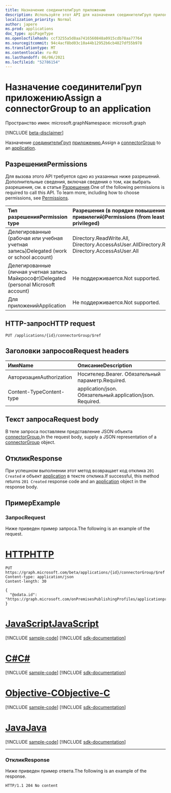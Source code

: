 ```yaml
---
title: Назначение соединителиГруп приложению
description: Используйте этот API для назначения соединителиГруп приложению
localization_priority: Normal
author: japere
ms.prod: applications
doc_type: apiPageType
ms.openlocfilehash: ccf3255a5d8aa7416560848a0915cdb78aa77764
ms.sourcegitcommit: 94c4acf8bd03c10a44b12952b6cb4827df55b978
ms.translationtype: MT
ms.contentlocale: ru-RU
ms.lasthandoff: 06/06/2021
ms.locfileid: "52786154"
---
```

# <a name="assign-a-connectorgroup-to-an-application"></a><span data-ttu-id="4f267-103">Назначение соединителиГруп приложению</span><span class="sxs-lookup"><span data-stu-id="4f267-103">Assign a connectorGroup to an application</span></span>

<span data-ttu-id="4f267-104">Пространство имен: microsoft.graph</span><span class="sxs-lookup"><span data-stu-id="4f267-104">Namespace: microsoft.graph</span></span>

[!INCLUDE [beta-disclaimer](../../includes/beta-disclaimer.md)]

<span data-ttu-id="4f267-105">Назначение [соединителиГруп](../resources/connectorgroup.md) [приложению.](../resources/application.md)</span><span class="sxs-lookup"><span data-stu-id="4f267-105">Assign a [connectorGroup](../resources/connectorgroup.md) to an [application](../resources/application.md).</span></span>

## <a name="permissions"></a><span data-ttu-id="4f267-106">Разрешения</span><span class="sxs-lookup"><span data-stu-id="4f267-106">Permissions</span></span>
<span data-ttu-id="4f267-p101">Для вызова этого API требуется одно из указанных ниже разрешений. Дополнительные сведения, включая сведения о том, как выбрать разрешения, см. в статье [Разрешения](/graph/permissions-reference).</span><span class="sxs-lookup"><span data-stu-id="4f267-p101">One of the following permissions is required to call this API. To learn more, including how to choose permissions, see [Permissions](/graph/permissions-reference).</span></span>

|<span data-ttu-id="4f267-109">Тип разрешения</span><span class="sxs-lookup"><span data-stu-id="4f267-109">Permission type</span></span>      | <span data-ttu-id="4f267-110">Разрешения (в порядке повышения привилегий)</span><span class="sxs-lookup"><span data-stu-id="4f267-110">Permissions (from least to most privileged)</span></span>              |
|:--------------------|:---------------------------------------------------------|
|<span data-ttu-id="4f267-111">Делегированные (рабочая или учебная учетная запись)</span><span class="sxs-lookup"><span data-stu-id="4f267-111">Delegated (work or school account)</span></span> | <span data-ttu-id="4f267-112">Directory.ReadWrite.All, Directory.AccessAsUser.All</span><span class="sxs-lookup"><span data-stu-id="4f267-112">Directory.ReadWrite.All, Directory.AccessAsUser.All</span></span>    |
|<span data-ttu-id="4f267-113">Делегированные (личная учетная запись Майкрософт)</span><span class="sxs-lookup"><span data-stu-id="4f267-113">Delegated (personal Microsoft account)</span></span> | <span data-ttu-id="4f267-114">Не поддерживается.</span><span class="sxs-lookup"><span data-stu-id="4f267-114">Not supported.</span></span>    |
|<span data-ttu-id="4f267-115">Для приложений</span><span class="sxs-lookup"><span data-stu-id="4f267-115">Application</span></span> | <span data-ttu-id="4f267-116">Не поддерживается.</span><span class="sxs-lookup"><span data-stu-id="4f267-116">Not supported.</span></span>  |

## <a name="http-request"></a><span data-ttu-id="4f267-117">HTTP-запрос</span><span class="sxs-lookup"><span data-stu-id="4f267-117">HTTP request</span></span>
<!-- { "blockType": "ignored" } -->
```http
PUT /applications/{id}/connectorGroup/$ref

```
## <a name="request-headers"></a><span data-ttu-id="4f267-118">Заголовки запросов</span><span class="sxs-lookup"><span data-stu-id="4f267-118">Request headers</span></span>
| <span data-ttu-id="4f267-119">Имя</span><span class="sxs-lookup"><span data-stu-id="4f267-119">Name</span></span>       | <span data-ttu-id="4f267-120">Описание</span><span class="sxs-lookup"><span data-stu-id="4f267-120">Description</span></span>|
|:---------------|:----------|
| <span data-ttu-id="4f267-121">Авторизация</span><span class="sxs-lookup"><span data-stu-id="4f267-121">Authorization</span></span>  | <span data-ttu-id="4f267-122">Носителер.</span><span class="sxs-lookup"><span data-stu-id="4f267-122">Bearer.</span></span> <span data-ttu-id="4f267-123">Обязательный параметр.</span><span class="sxs-lookup"><span data-stu-id="4f267-123">Required.</span></span>|
| <span data-ttu-id="4f267-124">Content-Type</span><span class="sxs-lookup"><span data-stu-id="4f267-124">Content-type</span></span> | <span data-ttu-id="4f267-p103">application/json. Обязательный.</span><span class="sxs-lookup"><span data-stu-id="4f267-p103">application/json. Required.</span></span>|

## <a name="request-body"></a><span data-ttu-id="4f267-127">Текст запроса</span><span class="sxs-lookup"><span data-stu-id="4f267-127">Request body</span></span>
<span data-ttu-id="4f267-128">В теле запроса поставляем представление JSON объекта [connectorGroup.](../resources/connectorgroup.md)</span><span class="sxs-lookup"><span data-stu-id="4f267-128">In the request body, supply a JSON representation of a [connectorGroup](../resources/connectorgroup.md) object.</span></span>

## <a name="response"></a><span data-ttu-id="4f267-129">Отклик</span><span class="sxs-lookup"><span data-stu-id="4f267-129">Response</span></span>

<span data-ttu-id="4f267-130">При успешном выполнении этот метод возвращает код отклика `201 Created` и объект [application](../resources/application.md) в тексте отклика.</span><span class="sxs-lookup"><span data-stu-id="4f267-130">If successful, this method returns `201 Created` response code and an [application](../resources/application.md) object in the response body.</span></span>

## <a name="example"></a><span data-ttu-id="4f267-131">Пример</span><span class="sxs-lookup"><span data-stu-id="4f267-131">Example</span></span>
### <a name="request"></a><span data-ttu-id="4f267-132">Запрос</span><span class="sxs-lookup"><span data-stu-id="4f267-132">Request</span></span>
<span data-ttu-id="4f267-133">Ниже приведен пример запроса.</span><span class="sxs-lookup"><span data-stu-id="4f267-133">The following is an example of the request.</span></span>

# <a name="http"></a>[<span data-ttu-id="4f267-134">HTTP</span><span class="sxs-lookup"><span data-stu-id="4f267-134">HTTP</span></span>](#tab/http)
<!-- {
  "blockType": "request",
  "name": "create_application_from_connectorgroup"
}-->
```http
PUT https://graph.microsoft.com/beta/applications/{id}/connectorGroup/$ref
Content-type: application/json
Content-length: 30

{
  "@odata.id": "https://graph.microsoft.com/onPremisesPublishingProfiles/applicationproxy/connectorGroups/{id}"
}
```
# <a name="javascript"></a>[<span data-ttu-id="4f267-135">JavaScript</span><span class="sxs-lookup"><span data-stu-id="4f267-135">JavaScript</span></span>](#tab/javascript)
[!INCLUDE [sample-code](../includes/snippets/javascript/create-application-from-connectorgroup-javascript-snippets.md)]
[!INCLUDE [sdk-documentation](../includes/snippets/snippets-sdk-documentation-link.md)]

# <a name="c"></a>[<span data-ttu-id="4f267-136">C#</span><span class="sxs-lookup"><span data-stu-id="4f267-136">C#</span></span>](#tab/csharp)
[!INCLUDE [sample-code](../includes/snippets/csharp/create-application-from-connectorgroup-csharp-snippets.md)]
[!INCLUDE [sdk-documentation](../includes/snippets/snippets-sdk-documentation-link.md)]

# <a name="objective-c"></a>[<span data-ttu-id="4f267-137">Objective-C</span><span class="sxs-lookup"><span data-stu-id="4f267-137">Objective-C</span></span>](#tab/objc)
[!INCLUDE [sample-code](../includes/snippets/objc/create-application-from-connectorgroup-objc-snippets.md)]
[!INCLUDE [sdk-documentation](../includes/snippets/snippets-sdk-documentation-link.md)]

# <a name="java"></a>[<span data-ttu-id="4f267-138">Java</span><span class="sxs-lookup"><span data-stu-id="4f267-138">Java</span></span>](#tab/java)
[!INCLUDE [sample-code](../includes/snippets/java/create-application-from-connectorgroup-java-snippets.md)]
[!INCLUDE [sdk-documentation](../includes/snippets/snippets-sdk-documentation-link.md)]

---


### <a name="response"></a><span data-ttu-id="4f267-139">Отклик</span><span class="sxs-lookup"><span data-stu-id="4f267-139">Response</span></span>
<span data-ttu-id="4f267-140">Ниже приведен пример ответа.</span><span class="sxs-lookup"><span data-stu-id="4f267-140">The following is an example of the response.</span></span> 

<!-- {
  "blockType": "response"
} -->
```http
HTTP/1.1 204 No content
```

<!-- uuid: 8fcb5dbc-d5aa-4681-8e31-b001d5168d79
2015-10-25 14:57:30 UTC -->
<!--
{
  "type": "#page.annotation",
  "description": "Assign a connectorGroup to an application",
  "keywords": "",
  "section": "documentation",
  "tocPath": "",
  "suppressions": []
}
-->




